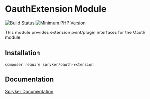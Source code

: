 # OauthExtension Module
[![Build Status](https://travis-ci.org/spryker/oauth-extension.svg)](https://travis-ci.org/spryker/oauth-extension)
[![Minimum PHP Version](https://img.shields.io/badge/php-%3E%3D%207.3-8892BF.svg)](https://php.net/)

This module provides extension point/plugin interfaces for the Oauth module.

## Installation

```
composer require spryker/oauth-extension
```

## Documentation

[Spryker Documentation](https://academy.spryker.com/developing_with_spryker/module_guide/modules.html)
